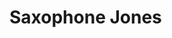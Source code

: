 # Saxophone Jones


<link rel="stylesheet" href="./style.css"/>


<!-- [GigSalad](https://www.gigsalad.com/saxophone_jones_whiteville)

--Soundcloud

--Recording
-->